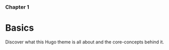 ### Chapter 1

# Basics

Discover what this Hugo theme is all about and the core-concepts behind it.

